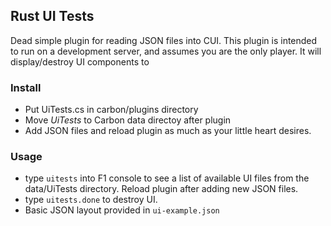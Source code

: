 ## Rust UI Tests

Dead simple plugin for reading JSON files into CUI. This plugin is intended to run on a development server, and assumes you are the only player. It will display/destroy UI components to 

### Install

- Put UiTests.cs in carbon/plugins directory
- Move _UiTests_ to Carbon data directoy after plugin
- Add JSON files and reload plugin as much as your little heart desires.


### Usage

- type `uitests` into F1 console to see a list of available UI files from the data/UiTests directory. Reload plugin after adding new JSON files.
- type `uitests.done` to destroy UI.
- Basic JSON layout provided in `ui-example.json`
